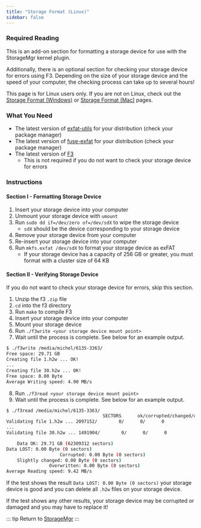 ```yaml
---
title: "Storage Format (Linux)"
sidebar: false
---
```


### Required Reading

This is an add-on section for formatting a storage device for use with the StorageMgr kernel plugin.

Additionally, there is an optional section for checking your storage device for errors using F3. Depending on the size of your storage device and the speed of your computer, the checking process can take up to several hours!

This page is for Linux users only. If you are not on Linux, check out the [Storage Format (Windows)](storage-format-(windows)) or [Storage Format (Mac)](storage-format-(mac)) pages.

### What You Need

* The latest version of [exfat-utils](https://github.com/relan/exfat) for your distribution (check your package manager)
* The latest version of [fuse-exfat](https://github.com/relan/exfat) for your distribution (check your package manager)
* The latest version of [F3](https://github.com/AltraMayor/f3/releases/latest)
  + This is not required if you do not want to check your storage device for errors

### Instructions

#### Section I - Formatting Storage Device

1. Insert your storage device into your computer
1. Unmount your storage device with `umount`
1. Run `sudo dd if=/dev/zero of=/dev/sdX` to wipe the storage device
    + `sdX` should be the device corresponding to your storage device
1. Remove your storage device from your computer
1. Re-insert your storage device into your computer
1. Run `mkfs.exfat /dev/sdX` to format your storage device as exFAT
    + If your storage device has a capacity of 256 GB or greater, you must format with a cluster size of 64 KB

#### Section II - Verifying Storage Device

If you do not want to check your storage device for errors, skip this section.

1. Unzip the f3 `.zip` file
1. `cd` into the f3 directory
1. Run `make` to compile F3
1. Insert your storage device into your computer
1. Mount your storage device
1. Run `./f3write <your storage device mount point>`
1. Wait until the process is complete. See below for an example output.

~~~ bash
$ ./f3write /media/michel/6135-3363/
Free space: 29.71 GB
Creating file 1.h2w ... OK!
...
Creating file 30.h2w ... OK!
Free space: 0.00 Byte
Average Writing speed: 4.90 MB/s
~~~

8. Run `./f3read <your storage device mount point>`
1. Wait until the process is complete. See below for an example output.

~~~ bash
$ ./f3read /media/michel/6135-3363/
									SECTORS      ok/corrupted/changed/overwritten
Validating file 1.h2w ... 2097152/        0/      0/      0
...
Validating file 30.h2w ... 1491904/        0/      0/      0

	Data OK: 29.71 GB (62309312 sectors)
Data LOST: 0.00 Byte (0 sectors)
					Corrupted: 0.00 Byte (0 sectors)
	Slightly changed: 0.00 Byte (0 sectors)
				Overwritten: 0.00 Byte (0 sectors)
Average Reading speed: 9.42 MB/s
~~~

If the test shows the result `Data LOST: 0.00 Byte (0 sectors)` your storage device is good and you can delete all `.h2w` files on your storage device.

If the test shows any other results, your storage device may be corrupted or damaged and you may have to replace it!

::: tip
Return to [StorageMgr](storagemgr)
:::
